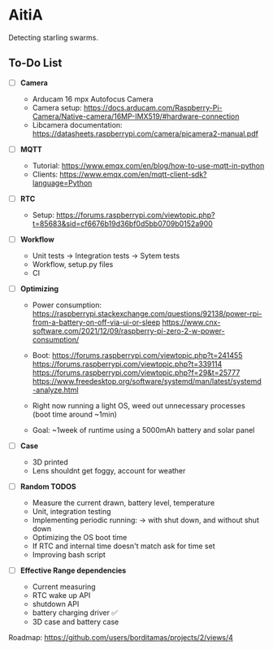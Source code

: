 # AitiA

Detecting starling swarms.

## To-Do List

- [ ] **Camera**
  - Arducam 16 mpx Autofocus Camera
  - Camera setup: https://docs.arducam.com/Raspberry-Pi-Camera/Native-camera/16MP-IMX519/#hardware-connection
  - Libcamera documentation: https://datasheets.raspberrypi.com/camera/picamera2-manual.pdf
     
- [ ] **MQTT**
  - Tutorial: https://www.emqx.com/en/blog/how-to-use-mqtt-in-python
  - Clients: https://www.emqx.com/en/mqtt-client-sdk?language=Python

- [ ] **RTC**
  - Setup: https://forums.raspberrypi.com/viewtopic.php?t=85683&sid=cf6676b19d36bf0d5bb0709b0152a900

- [ ] **Workflow**
  - Unit tests -> Integration tests -> Sytem tests
  - Workflow, setup.py files
  - CI
    
- [ ] **Optimizing**
  - Power consumption: https://raspberrypi.stackexchange.com/questions/92138/power-rpi-from-a-battery-on-off-via-ui-or-sleep https://www.cnx-software.com/2021/12/09/raspberry-pi-zero-2-w-power-consumption/
  - Boot: https://forums.raspberrypi.com/viewtopic.php?t=241455 https://forums.raspberrypi.com/viewtopic.php?t=339114 https://forums.raspberrypi.com/viewtopic.php?f=29&t=25777 https://www.freedesktop.org/software/systemd/man/latest/systemd-analyze.html

  - Right now running a light OS, weed out unnecessary processes (boot time around ~1min)
  - Goal: ~1week of runtime using a 5000mAh battery and solar panel

- [ ] **Case**
  - 3D printed
  - Lens shouldnt get foggy, account for weather

- [ ] **Random TODOS**
  - Measure the current drawn, battery level, temperature
  - Unit, integration testing
  - Implementing periodic running: -> with shut down, and without shut down
  - Optimizing the OS boot time
  - If RTC and internal time doesn't match ask for time set
  - Improving bash script
    
- [ ] **Effective Range dependencies**
  - Current measuring
  - RTC wake up API
  - shutdown API
  - battery charging driver ✅
  - 3D case and battery case

Roadmap:
https://github.com/users/borditamas/projects/2/views/4
